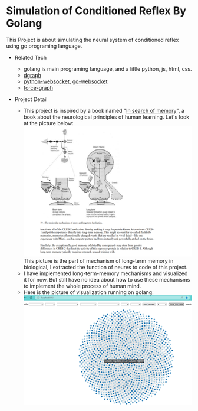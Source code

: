 # Simulation of Conditioned Reflex By Golang

  This Project is about simulating the neural system of conditioned reflex using go programing language.

- Related Tech
  - golang is main programing language, and a little python, js, html, css.
  - [dgraph](https://dgraph.io/docs/badger/)
  - [python-websocket](https://websockets.readthedocs.io/en/stable/intro/index.html), [go-websocket](github.com/gorilla/websocket)
  - [force-graph](https://github.com/vasturiano/force-graph)
  
- Project Detail
  - This project is inspired by a book named "[In search of memory](https://docuwiki.net/index.php?title=In_Search_of_Memory)", a book about the neurological principles of human learning. Let's look at the picture below:
  ![mechanism of long-term memory](doc/long_term_memory.png)
  This picture is the part of mechanism of long-term memory in biological, I extracted the function of neures to code of this project.
  - I have implemented long-term-memory mechanisms and visualized it for now. But still have no idea about how to use these mechanisms to implement the whole process of human mind.
  - Here is the picture of visualization running on golang:
  ![visulization](doc/visulization.png)
